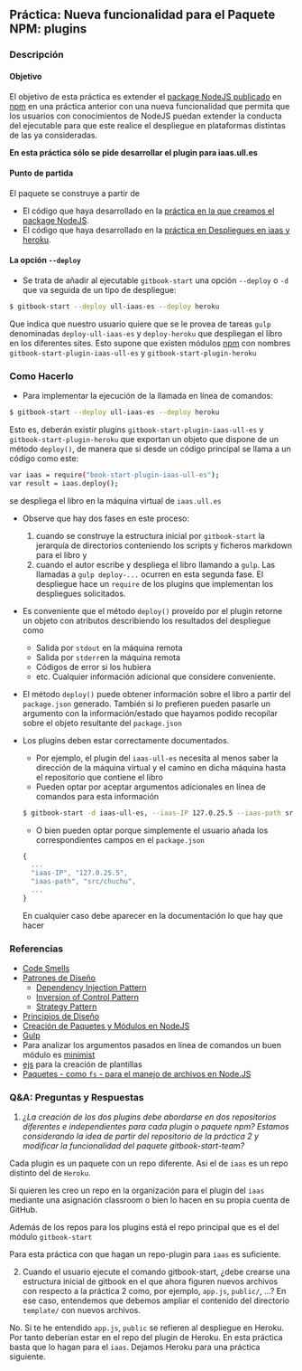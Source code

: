 ## Práctica: Nueva funcionalidad para el Paquete NPM: plugins

<!--sec data-title="Descripción" data-id="sectiondescripcion" data-show=true ces-->
### Descripción

#### Objetivo

El objetivo de esta práctica  es extender el [package NodeJS  publicado](practicanm.md) en [npm](https://www.npmjs.com) en una práctica anterior con una nueva funcionalidad
que permita que los usuarios con conocimientos de NodeJS puedan extender la conducta del ejecutable para que este realice el despliegue en plataformas distintas de las ya consideradas.

**En esta práctica sólo se pide desarrollar el plugin para iaas.ull.es**

#### Punto de partida

El paquete se construye a partir de
* El código que haya desarrollado en la [práctica en la que creamos el package NodeJS](practicanm.md).
* El código que haya desarrollado en la [práctica en Despliegues en iaas y heroku](practicaniaas.md).

#### La opción `--deploy`

* Se trata de añadir al ejecutable `gitbook-start` una opción `--deploy` o `-d` que va seguida de un tipo de despliegue:
```bash
$ gitbook-start --deploy ull-iaas-es --deploy heroku
```
Que indica que nuestro usuario quiere que se le provea de tareas `gulp` denominadas `deploy-ull-iaas-es` y `deploy-heroku` que despliegan el libro en los diferentes  sites. Esto supone que existen módulos [npm](https://www.npmjs.com/) con nombres `gitbook-start-plugin-iaas-ull-es`  y `gitbook-start-plugin-heroku`
<!-- endsec -->

<!--sec data-title="Como Hacerlo" data-id="sectioncomohacerlo" data-show=true ces-->
### Como Hacerlo

*  Para implementar la ejecución de la llamada en línea de comandos:
```bash
$ gitbook-start --deploy ull-iaas-es --deploy heroku
```
Esto es, deberán existir plugins `gitbook-start-plugin-iaas-ull-es` y
`gitbook-start-plugin-heroku` que exportan un objeto que dispone de un
método `deploy()`, de manera que si desde un código principal se llama a un código como este:
```bash
var iaas = require("book-start-plugin-iaas-ull-es");
var result = iaas.deploy();
```
se despliega el libro en la máquina virtual de `iaas.ull.es`
* Observe que hay dos fases en este proceso:
  1. cuando se construye la estructura inicial por `gitbook-start` la jerarquía de directorios conteniendo los scripts y ficheros markdown para el libro y
  2. cuando el autor escribe y despliega el libro llamando a `gulp`. Las llamadas a `gulp deploy-...` ocurren en esta segunda fase. El despliegue hace un `require` de los plugins que implementan los despliegues solicitados.

* Es conveniente que el método `deploy()` proveído por el plugin retorne un objeto con atributos describiendo los resultados del despliegue como
  - Salida por `stdout` en la máquina remota
  - Salida por `stderr`en la máquina remota
  - Códigos de error si los hubiera
  - etc. Cualquier información adicional que considere conveniente.

* El método `deploy()` puede obtener información sobre el libro a partir del `package.json` generado. También si lo prefieren pueden pasarle un argumento con la información/estado que hayamos podido recopilar sobre el objeto resultante del `package.json`

* Los plugins deben estar correctamente documentados.
  - Por ejemplo, el plugin del `iaas-ull-es` necesita al menos saber la dirección de la máquina virtual y el camino en dicha máquina hasta el repositorio que contiene el libro
  - Pueden optar por aceptar argumentos adicionales en línea de comandos para esta información

  ```bash
  $ gitbook-start -d iaas-ull-es, --iaas-IP 127.0.25.5 --iaas-path src/chuchu
  ```
  - O bien pueden optar porque simplemente el usuario añada los correspondientes campos en el `package.json`

  ```javascript
  {
    ...
    "iaas-IP", "127.0.25.5",
    "iaas-path", "src/chuchu",
    ...
  }
  ```
  En cualquier caso debe aparecer en la documentación lo que hay que hacer
<!--endsec-->

<!--sec data-title="Referencias" data-id="sectionreferencias" data-show=true ces-->
### Referencias

* [Code Smells](../apuntes/patterns/codesmell.md)
* [Patrones de Diseño](../apuntes/patterns/README.md)
  * [Dependency Injection Pattern](../apuntes/patterns/dependencyinjection.md)
  * [Inversion of Control Pattern](../apuntes/patterns/inversionofcontrol.md)
  * [Strategy Pattern](../apuntes/patterns/strategypattern.md)
* [Principios de Diseño](../apuntes/patterns/designprinciples.md)
* [Creación de Paquetes y Módulos en NodeJS](../apuntes/nodejspackages.md)
* [Gulp](../apuntes/gulp/README.md)
* Para analizar los argumentos pasados en línea de comandos un buen módulo es [minimist](https://github.com/substack/minimist)
* [ejs](https://www.npmjs.com/package/ejs)
para la creación de plantillas
* [Paquetes - como `fs` - para el manejo de archivos en Node.JS](../apuntes/fs.md)
<!--endsec-->

<!--sec data-title="q&a" data-id="sectionpreguntasyrespuestas" data-show=true ces-->
### Q&A: Preguntas y Respuestas

1. *¿La creación de los dos plugins debe abordarse en dos repositorios diferentes e independientes para cada plugin o paquete npm? Estamos considerando la idea de partir del repositorio de la práctica 2 y modificar la funcionalidad del paquete gitbook-start-team?*

 Cada plugin es un paquete con un repo diferente. Asi el de `iaas` es un repo distinto del de `Heroku`.

 Si quieren les creo un repo en la organización para el plugin del `iaas` mediante una asignación classroom o bien lo hacen en su propia cuenta de GitHub.

 Además de los repos para los plugins está el repo principal que es el del módulo `gitbook-start`

 Para esta práctica con que hagan un repo-plugin para `iaas` es suficiente.

2. Cuando el usuario ejecute el comando gitbook-start, ¿debe crearse una estructura inicial de gitbook en el que ahora figuren nuevos archivos con respecto a la práctica 2 como, por ejemplo, `app.js`, `public/`, ...? En ese caso, entendemos que debemos ampliar el contenido del directorio `template/` con nuevos archivos.

 No.  Si te he entendido `app.js`, `public` se refieren al despliegue en Heroku. Por tanto deberían estar en el repo del plugin de Heroku.
 En esta práctica basta que lo hagan para el `iaas`. Dejamos Heroku para una práctica siguiente.
<!--endsec-->

